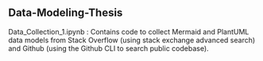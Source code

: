 ## Data-Modeling-Thesis

Data_Collection_1.ipynb : Contains code to collect Mermaid and PlantUML data models from Stack Overflow (using stack exchange advanced search) and Github (using the Github CLI to search public codebase). 
